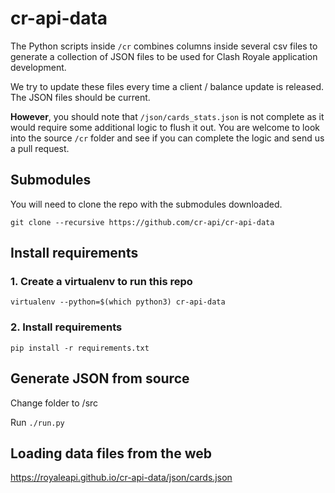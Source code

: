 # cr-api-data

The Python scripts inside `/cr` combines columns inside several csv files to generate a collection of JSON files to be used for Clash Royale application development.

We try to update these files every time a client / balance update is released. The JSON files should be current.

**However**, you should note that `/json/cards_stats.json` is not complete as it would require some additional logic to flush it out. You are welcome to look into the source `/cr` folder and see if you can complete the logic and send us a pull request. 

## Submodules

You will need to clone the repo with the submodules downloaded.

```git clone --recursive https://github.com/cr-api/cr-api-data```

## Install requirements

### 1. Create a virtualenv to run this repo

```virtualenv --python=$(which python3) cr-api-data```

### 2. Install requirements

```pip install -r requirements.txt```

## Generate JSON from source

Change folder to /src

Run `./run.py`

## Loading data files from the web

https://royaleapi.github.io/cr-api-data/json/cards.json




